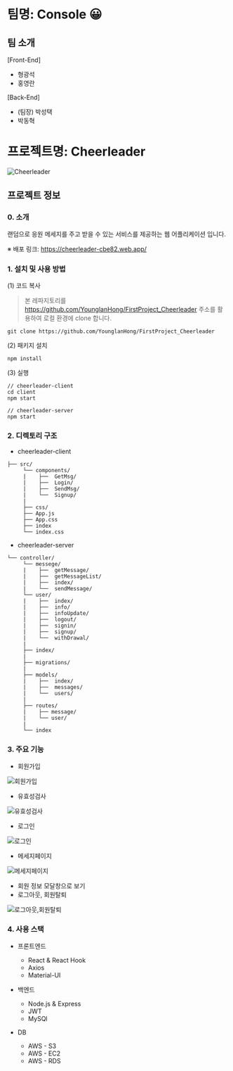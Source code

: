 # 팀명: Console 😀

## 팀 소개

[Front-End]

- 형광석
- 홍영란

[Back-End]

- (팀장) 박성택
- 박동혁

# 프로젝트명: Cheerleader

![Cheerleader](/cheerleader.png)

## 프로젝트 정보

### 0. 소개

랜덤으로 응원 메세지를 주고 받을 수 있는 서비스를 제공하는 웹 어플리케이션 입니다.

※ 배포 링크: https://cheerleader-cbe82.web.app/

### 1. 설치 및 사용 방법

(1) 코드 복사

> 본 레파지토리를 https://github.com/YounglanHong/FirstProject_Cheerleader 주소를 활용하여 로컬 환경에 clone 합니다.

```
git clone https://github.com/YounglanHong/FirstProject_Cheerleader
```

(2) 패키지 설치

```
npm install
```

(3) 실행

```
// cheerleader-client
cd client
npm start

// cheerleader-server
npm start
```

### 2. 디렉토리 구조

- cheerleader-client

```
├── src/
     └── components/
     |    ├──  GetMsg/
     |    ├──  Login/
     |    ├──  SendMsg/
     |    └──  Signup/
     |
     ├── css/
     ├── App.js
     ├── App.css
     ├── index
     └── index.css
```

- cheerleader-server

```
└── controller/
     └── messege/
     |    ├──  getMessage/
     |    ├──  getMessageList/
     |    ├──  index/
     |    └──  sendMessage/
     └── user/
     |    ├──  index/
     |    ├──  info/
     |    ├──  infoUpdate/
     |    ├──  logout/
     |    ├──  signin/
     |    ├──  signup/
     |    └──  withDrawal/
     |
     ├── index/
     |
     ├── migrations/
     |
     ├── models/
     |    ├──  index/
     |    ├──  messages/
     |    └──  users/
     |
     ├── routes/
     |    ├── message/
     |    └── user/
     |
     └── index
```

### 3. 주요 기능

  - 회원가입
  
  ![회원가입](./gif/회원가입.gif)
  
  - 유효성검사
  
  ![유효성검사](./gif/유효성검사.gif)
  
  - 로그인
  
  ![로그인](./gif/로그인.gif)
  
  - 메세지페이지
  
  ![메세지페이지](./gif/메세지페이지.gif)

  - 회원 정보 모달창으로 보기
  - 로그아웃, 회원탈퇴
  
  ![로그아웃,회원탈퇴](./gif/로그아웃&회원탈퇴.gif)
  

### 4. 사용 스택

- 프론트엔드

  - React & React Hook
  - Axios
  - Material-UI

- 백엔드

  - Node.js & Express
  - JWT
  - MySQl

- DB
  - AWS - S3
  - AWS - EC2
  - AWS - RDS
